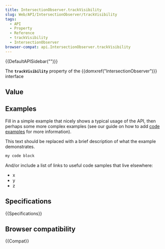 ```yaml
---
title: IntersectionObserver.trackVisibility
slug: Web/API/IntersectionObserver/trackVisibility
tags:
  - API
  - Property
  - Reference
  - trackVisibility
  - IntersectionObserver
browser-compat: api.IntersectionObserver.trackVisibility
---
```

{{DefaultAPISidebar("")}}

The **`trackVisibility`** property of the {{domxref("IntersectionObserver")}} interface 

## Value



## Examples

Fill in a simple example that nicely shows a typical usage of the API, then perhaps some more complex examples (see our guide on how to add [code examples](/en-US/docs/MDN/Contribute/Structures/Code_examples) for more information).

This text should be replaced with a brief description of what the example demonstrates.

```js
my code block
```

And/or include a list of links to useful code samples that live elsewhere:

*   x
*   y
*   z

## Specifications

{{Specifications}}

## Browser compatibility

{{Compat}}


